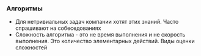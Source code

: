 ### Алгоритмы
- Для нетривиальных задач компании хотят этих знаний. Часто спрашивают на собеседованиях
- Сложность алгоритма -  это не время выполнения и не скорость выполнения. Это количество элементарных действий. Виды оценки сложностей
